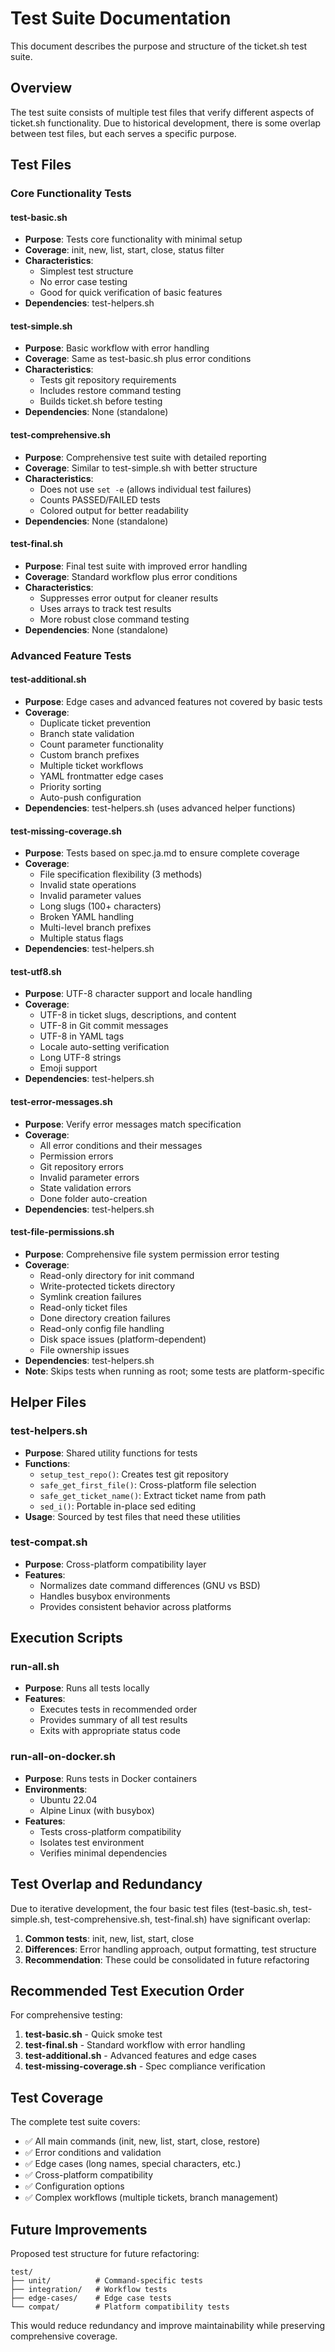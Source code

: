 # Test Suite Documentation

This document describes the purpose and structure of the ticket.sh test suite.

## Overview

The test suite consists of multiple test files that verify different aspects of ticket.sh functionality. Due to historical development, there is some overlap between test files, but each serves a specific purpose.

## Test Files

### Core Functionality Tests

#### test-basic.sh
- **Purpose**: Tests core functionality with minimal setup
- **Coverage**: init, new, list, start, close, status filter
- **Characteristics**: 
  - Simplest test structure
  - No error case testing
  - Good for quick verification of basic features
- **Dependencies**: test-helpers.sh

#### test-simple.sh
- **Purpose**: Basic workflow with error handling
- **Coverage**: Same as test-basic.sh plus error conditions
- **Characteristics**:
  - Tests git repository requirements
  - Includes restore command testing
  - Builds ticket.sh before testing
- **Dependencies**: None (standalone)

#### test-comprehensive.sh
- **Purpose**: Comprehensive test suite with detailed reporting
- **Coverage**: Similar to test-simple.sh with better structure
- **Characteristics**:
  - Does not use `set -e` (allows individual test failures)
  - Counts PASSED/FAILED tests
  - Colored output for better readability
- **Dependencies**: None (standalone)

#### test-final.sh
- **Purpose**: Final test suite with improved error handling
- **Coverage**: Standard workflow plus error conditions
- **Characteristics**:
  - Suppresses error output for cleaner results
  - Uses arrays to track test results
  - More robust close command testing
- **Dependencies**: None (standalone)

### Advanced Feature Tests

#### test-additional.sh
- **Purpose**: Edge cases and advanced features not covered by basic tests
- **Coverage**:
  - Duplicate ticket prevention
  - Branch state validation
  - Count parameter functionality
  - Custom branch prefixes
  - Multiple ticket workflows
  - YAML frontmatter edge cases
  - Priority sorting
  - Auto-push configuration
- **Dependencies**: test-helpers.sh (uses advanced helper functions)

#### test-missing-coverage.sh
- **Purpose**: Tests based on spec.ja.md to ensure complete coverage
- **Coverage**:
  - File specification flexibility (3 methods)
  - Invalid state operations
  - Invalid parameter values
  - Long slugs (100+ characters)
  - Broken YAML handling
  - Multi-level branch prefixes
  - Multiple status flags
- **Dependencies**: test-helpers.sh

#### test-utf8.sh
- **Purpose**: UTF-8 character support and locale handling
- **Coverage**:
  - UTF-8 in ticket slugs, descriptions, and content
  - UTF-8 in Git commit messages
  - UTF-8 in YAML tags
  - Locale auto-setting verification
  - Long UTF-8 strings
  - Emoji support
- **Dependencies**: test-helpers.sh

#### test-error-messages.sh
- **Purpose**: Verify error messages match specification
- **Coverage**:
  - All error conditions and their messages
  - Permission errors
  - Git repository errors
  - Invalid parameter errors
  - State validation errors
  - Done folder auto-creation
- **Dependencies**: test-helpers.sh

#### test-file-permissions.sh
- **Purpose**: Comprehensive file system permission error testing
- **Coverage**:
  - Read-only directory for init command
  - Write-protected tickets directory
  - Symlink creation failures
  - Read-only ticket files
  - Done directory creation failures
  - Read-only config file handling
  - Disk space issues (platform-dependent)
  - File ownership issues
- **Dependencies**: test-helpers.sh
- **Note**: Skips tests when running as root; some tests are platform-specific

## Helper Files

### test-helpers.sh
- **Purpose**: Shared utility functions for tests
- **Functions**:
  - `setup_test_repo()`: Creates test git repository
  - `safe_get_first_file()`: Cross-platform file selection
  - `safe_get_ticket_name()`: Extract ticket name from path
  - `sed_i()`: Portable in-place sed editing
- **Usage**: Sourced by test files that need these utilities

### test-compat.sh
- **Purpose**: Cross-platform compatibility layer
- **Features**:
  - Normalizes date command differences (GNU vs BSD)
  - Handles busybox environments
  - Provides consistent behavior across platforms

## Execution Scripts

### run-all.sh
- **Purpose**: Runs all tests locally
- **Features**:
  - Executes tests in recommended order
  - Provides summary of all test results
  - Exits with appropriate status code

### run-all-on-docker.sh
- **Purpose**: Runs tests in Docker containers
- **Environments**:
  - Ubuntu 22.04
  - Alpine Linux (with busybox)
- **Features**:
  - Tests cross-platform compatibility
  - Isolates test environment
  - Verifies minimal dependencies

## Test Overlap and Redundancy

Due to iterative development, the four basic test files (test-basic.sh, test-simple.sh, test-comprehensive.sh, test-final.sh) have significant overlap:

1. **Common tests**: init, new, list, start, close
2. **Differences**: Error handling approach, output formatting, test structure
3. **Recommendation**: These could be consolidated in future refactoring

## Recommended Test Execution Order

For comprehensive testing:

1. **test-basic.sh** - Quick smoke test
2. **test-final.sh** - Standard workflow with error handling
3. **test-additional.sh** - Advanced features and edge cases
4. **test-missing-coverage.sh** - Spec compliance verification

## Test Coverage

The complete test suite covers:

- ✅ All main commands (init, new, list, start, close, restore)
- ✅ Error conditions and validation
- ✅ Edge cases (long names, special characters, etc.)
- ✅ Cross-platform compatibility
- ✅ Configuration options
- ✅ Complex workflows (multiple tickets, branch management)

## Future Improvements

Proposed test structure for future refactoring:

```
test/
├── unit/          # Command-specific tests
├── integration/   # Workflow tests
├── edge-cases/    # Edge case tests
└── compat/        # Platform compatibility tests
```

This would reduce redundancy and improve maintainability while preserving comprehensive coverage.